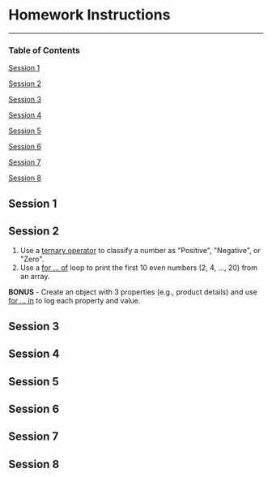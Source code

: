 # Homework Instructions

---

### Table of Contents

[Session 1](https://github.com/jhadev/script-club-projects/tree/main/homework#session-1)

[Session 2](https://github.com/jhadev/script-club-projects/tree/main/homework#session-2)

[Session 3](https://github.com/jhadev/script-club-projects/tree/main/homework#session-3)

[Session 4](https://github.com/jhadev/script-club-projects/tree/main/homework#session-4)

[Session 5](https://github.com/jhadev/script-club-projects/tree/main/homework#session-5)

[Session 6](https://github.com/jhadev/script-club-projects/tree/main/homework#session-6)

[Session 7](https://github.com/jhadev/script-club-projects/tree/main/homework#session-7)

[Session 8](https://github.com/jhadev/script-club-projects/tree/main/homework#session-8)


## Session 1

## Session 2

1. Use a [ternary operator](https://developer.mozilla.org/en-US/docs/Web/JavaScript/Reference/Operators/Conditional_operator) to classify a number as "Positive", "Negative", or "Zero".
2. Use a [for ... of](https://developer.mozilla.org/en-US/docs/Web/JavaScript/Reference/Statements/for...of) loop to print the first 10 even numbers (2, 4, ..., 20) from an array.
   
  **BONUS** - Create an object with 3 properties (e.g., product details) and use [for ... in](https://developer.mozilla.org/en-US/docs/Web/JavaScript/Reference/Statements/for...in) to log each property and value.

## Session 3

## Session 4

## Session 5

## Session 6

## Session 7

## Session 8